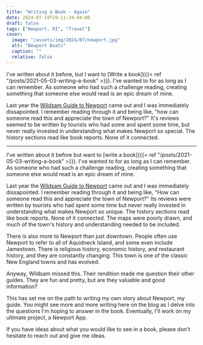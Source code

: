 ```yaml
---
title: "Writing a Book - Again"
date: 2024-07-19T19:11:34-04:00
draft: false
tags: ["Newport, RI", "Travel"]
cover:
  image: "/assets/img/2024/07/newport.jpg"
  alt: "Newport Boats"
  caption: ""
  relative: false
---
```


I've written about it before, but I want to [Write a book]({{< ref "/posts/2021-05-03-writing-a-book" >}}). I've wanted to for as long as I can remember. As someone who had such a challenge reading, creating something that someone else would read is an epic dream of mine.

Last year the [Wildsam Guide to Newport](https://shop.wildsam.com/products/newport) came out and I was immediately dissapointed. I remember reading through it and being like, "how can someone read this and appreciate the town of Newport?" It's reviews seemed to be written by tourists who had some and spent some time, but never really invested in understanding what makes Newport so special. The history sections read like book reports. None of it connected.

---

I've written about it before but want to [write a book]({{< ref "/posts/2021-05-03-writing-a-book" >}}). I've wanted to for as long as I can remember. As someone who had such a challenge reading, creating something that someone else would read is an epic dream of mine.

Last year the [Wildsam Guide to Newport](https://shop.wildsam.com/products/newport) came out and I was immediately dissapointed. I remember reading through it and being like, "How can someone read this and appreciate the town of Newport?" Its reviews were written by tourists who had spent some time but never really invested in understanding what makes Newport so unique. The history sections read like book reports. None of it connected. The maps were poorly drawn, and much of the town's history and understanding needed to be included.

There is also more to Newport than just downtown. People often use Newport to refer to all of Aquidneck Island, and some even include Jamestown. There is religious history, economic history, and restaurant history, and they are constantly changing. This town is one of the classic New England towns and has evolved.

Anyway, Wildsam missed this. Their rendition made me question their other guides. They are fun and pretty, but are they valuable and good information?

This has set me on the path to writing my own story about Newport, my guide. You might see more and more writing here on the blog as I delve into the questions I'm hoping to answer in the book. Eventually, I'll work on my ultimate project, a Newport App.

If you have ideas about what you would like to see in a book, please don't hesitate to reach out and give me ideas.
